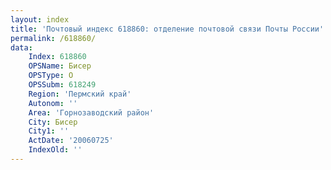 ```yaml
---
layout: index
title: 'Почтовый индекс 618860: отделение почтовой связи Почты России'
permalink: /618860/
data:
    Index: 618860
    OPSName: Бисер
    OPSType: О
    OPSSubm: 618249
    Region: 'Пермский край'
    Autonom: ''
    Area: 'Горнозаводский район'
    City: Бисер
    City1: ''
    ActDate: '20060725'
    IndexOld: ''
---
```

